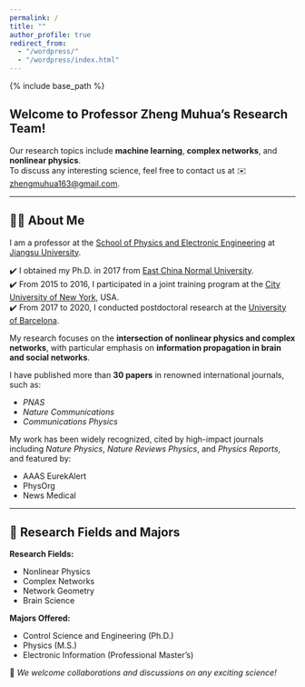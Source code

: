 ```yaml
---
permalink: /
title: ""
author_profile: true
redirect_from: 
  - "/wordpress/"
  - "/wordpress/index.html"
---
```


{% include base_path %}

## Welcome to Professor Zheng Muhua’s Research Team!  

Our research topics include **machine learning**, **complex networks**, and **nonlinear physics**.  
To discuss any interesting science, feel free to contact us at ✉️ [zhengmuhua163@gmail.com](mailto:zhengmuhua163@gmail.com).  

---

## 👨‍🏫 About Me  

I am a professor at the [School of Physics and Electronic Engineering](https://spjs.ujs.edu.cn/) at [Jiangsu University](https://www.ujs.edu.cn/).  

✔️ I obtained my Ph.D. in 2017 from [East China Normal University](https://english.ecnu.edu.cn/).  
✔️ From 2015 to 2016, I participated in a joint training program at the [City University of New York](https://www.cuny.edu/), USA.  
✔️ From 2017 to 2020, I conducted postdoctoral research at the [University of Barcelona](https://www.ub.edu/web/ub/en/).  

My research focuses on the **intersection of nonlinear physics and complex networks**, with particular emphasis on **information propagation in brain and social networks**.

I have published more than **30 papers** in renowned international journals, such as:

- *PNAS*
- *Nature Communications*
- *Communications Physics*

My work has been widely recognized, cited by high-impact journals including *Nature Physics*, *Nature Reviews Physics*, and *Physics Reports*, and featured by:

- AAAS EurekAlert
- PhysOrg
- News Medical

---

## 🔬 Research Fields and Majors  

**Research Fields:**  
- Nonlinear Physics  
- Complex Networks  
- Network Geometry  
- Brain Science  

**Majors Offered:**  
- Control Science and Engineering (Ph.D.)  
- Physics (M.S.)  
- Electronic Information (Professional Master’s)  

📢 *We welcome collaborations and discussions on any exciting science!*


<!--
Welcome to the lab of Machine Learning Stochastic Physics! 
Our research topics include stochastic process, machine learning, nonequilibrium statistical physics. Combining analytical and numerical approaches, the ultimate goal is to uncover simple theoretical principles that could help understand complex dynamical processes and design efficient machine learning algorithms.

To discuss any interesting science, feel free to contact us at jamestang23@gmail.com

About PI: Since 2024, I am a Professor at [Institute of Fundamental and Frontier Sciences](https://www.iffs.uestc.edu.cn/iffs_en/), University of Electronic Science and Technology of China, Chengdu, my hometown. 
From 2021 to 2024, I was an Associate Researcher at [International Academic Center of Complex Systems](https://zkgyy.bnu.edu.cn/index.html), Beijing Normal University, Zhuhai. 
From 2018 to 2021, I was a Postdoc fellow at Signaling Systems Laboratory in University of California, Los Angeles, supported by Prof. [Alexander Hoffmann](https://www.signalingsystems.ucla.edu/). I obtained my Ph.D. from Department of Physics, Shanghai Jiao Tong University in 2018, mentored by Prof. [Ping Ao](https://scholar.google.com/citations?user=JQyz-BoAAAAJ&hl=en). During 2016 to 2018, I was an exchange graduate student in Department of Physics, University of California, San Diego, where I got quantitative training from Prof. [Terence Hwa](https://matisse.ucsd.edu/). I completed my B.S. in honored class of [Zhiyuan College](https://zhiyuan.sjtu.edu.cn/), Shanghai Jiao Tong University in 2013. 

## Research interests

### Machine learning stochastic dynamics:
Machine learning and stochastic dynamics have deep connections and cross-feed each other. We recenetly have developed machine-learning approaches to investigate the time evolution of stochastic dynamics: (1) propose the first approach of using the neural network alone to solve the chemical master equation; (2) characterize a type of dynamical phase transition in nonequilibrium statistical mechanics; (3) learning noise-induced transitions by multi-scaling reservoir computing.

### Dynamical information theory:
Inferring mutual information from time series data remained challenging as the possible trajectory configurations increases exponentially with the number of time points. We develop a computational framework to quantify the dynamical mutual information of intracellular signaling process, and summarize the recent progresses in this review on quantifying information by machine learning.

### Nonequilibrium and quantum thermodynamics:
As a remarkable advance in nonequilibrium thermodynamics during the last 20 years, Jarzynski equality connects free energy changes to nonequilibrium work fluctuations. We found that the free energy change through the Jarzynski equality is independent of magnetic field in the classical regime, but can be amplified by magnetic field in driven quantum system. The magnetic field can also be generated by the coupling to the heat bath.

### Stochastic process without detailed balance:
Stochastic transitions are ubiquitous in nature. Based on path integral approach, we develop a scalable numerical approach to calculate transition rates for a class of Langevin dynamics. The computational cost is robust to varying noise intensity, beyond small noise limit. The efficient computations on transition rates enable a broader use of stochastic modeling in complex dynamics, such as cell state transitions.

### Quantitative biology:
To understand the complex behaviors in biological systems across scales, we have attempted to construct minimum models to describe the data and make predictions: (a) we identified computationally a molecular circuit that control necroptosis decisions such that a bimodal death-time distribution can be produced; (b) we demonstrated that chemotaxis in nutrient-replete conditions promotes the expansion of bacterial populations by modeling the physiological effect on bacterial chemotaxis.


## Join us

### Postdocs

We are looking for motivated postdocs in areas of machine learning, stochastic dynamics, and statistical physics. Research topics include but are not limited to tracking time evolution and phase transitions in stochastic and open quantum systems by neural networks. The Institute of Fundamental and Frontier Sciences focuses on high-level interdisciplinary science and has an international environment with a dozen foreign faculties. Applicants should have a Ph.D. in physics, math or related subjects. Please send me a CV and a research statement. For [more information](https://academicpositions.com/ad/university-of-electronic-science-and-technology-of-china-uestc/2024/job-opportunities-for-international-faculty-members-at-iffs/219707). 

### Students
We are always looking for self-driven Ph.D. students, master, and undergraduates. If you are interested in, please get in touch. For [more information](https://zhuanlan.zhihu.com/p/676177850).
-->
